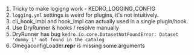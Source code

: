 1. Tricky to make logigng work - KEDRO_LOGGING_CONFIG
2. `logging.yml` settings is weird for plugins, it's not intuitively.
3. cli_hook_impl and hook_impl can actually used in a single plugin/hook.
4. Use DryRunner & hooks / resolve manually
5. DryRunner has bug `kedro.io.core.DatasetNotFoundError: Dataset 'dummy_1' not found in the catalog`
6. OmegaconfigLoader.__repr__ is missing some arguments